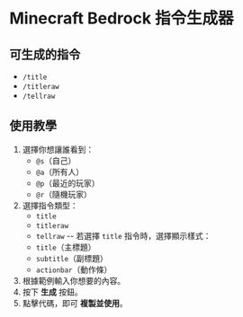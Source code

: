 # **Minecraft Bedrock 指令生成器**

## **可生成的指令**
- `/title`
- `/titleraw`
- `/tellraw`

## **使用教學**
1. 選擇你想讓誰看到：
   - `@s`（自己）
   - `@a`（所有人）
   - `@p`（最近的玩家）
   - `@r`（隨機玩家）
2. 選擇指令類型：
   - `title`
   - `titleraw`
   - `tellraw`
   -- 若選擇 `title` 指令時，選擇顯示樣式：
   - `title`（主標題）
   - `subtitle`（副標題）
   - `actionbar`（動作條）
3. 根據範例輸入你想要的內容。
4. 按下 **生成** 按鈕。
5. 點擊代碼，即可 **複製並使用**。
